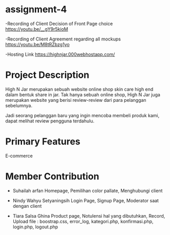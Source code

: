 # assignment-4

-Recording of Client Decision of Front Page choice
https://youtu.be/__gY9r5kioM

-Recording of Client Agreement regarding all mockups
https://youtu.be/M8tRZbzg1yo

-Hosting Link https://highnjar.000webhostapp.com/

# Project Description
High N Jar merupakan sebuah website online shop skin care high end dalam bentuk share in jar. Tak hanya sebuah online shop, High N Jar juga merupakan website yang berisi review-review dari para pelanggan sebelumnya. 

Jadi seorang pelanggan baru yang ingin mencoba membeli produk kami, dapat melihat review pengguna terdahulu.

# Primary Features
E-commerce

# Member Contribution
- Suhailah arfan
Homepage,
Pemilihan color pallate,
Menghubungi client

- Nindy Wahyu Setyaningsih
Login Page,
Signup Page,
Moderator saat dengan client

- Tiara Salsa Ghina
Product page,
Notulensi hal yang dibutuhkan,
Record,
Upload file : boostrap.css, error_log, kategori.php, konfirmasi.php, login.php, logout.php


